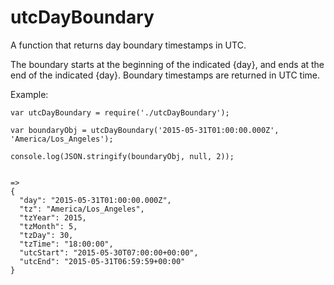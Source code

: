 # utcDayBoundary

A function that returns day boundary timestamps in UTC.

The boundary starts at the beginning of the indicated {day}, and ends
at the end of the indicated {day}. Boundary timestamps are returned in
UTC time.

Example:

    var utcDayBoundary = require('./utcDayBoundary');
    
    var boundaryObj = utcDayBoundary('2015-05-31T01:00:00.000Z', 'America/Los_Angeles');
    
    console.log(JSON.stringify(boundaryObj, null, 2));


    =>
    {
      "day": "2015-05-31T01:00:00.000Z",
      "tz": "America/Los_Angeles",
      "tzYear": 2015,
      "tzMonth": 5,
      "tzDay": 30,
      "tzTime": "18:00:00",
      "utcStart": "2015-05-30T07:00:00+00:00",
      "utcEnd": "2015-05-31T06:59:59+00:00"
    }
    
    
